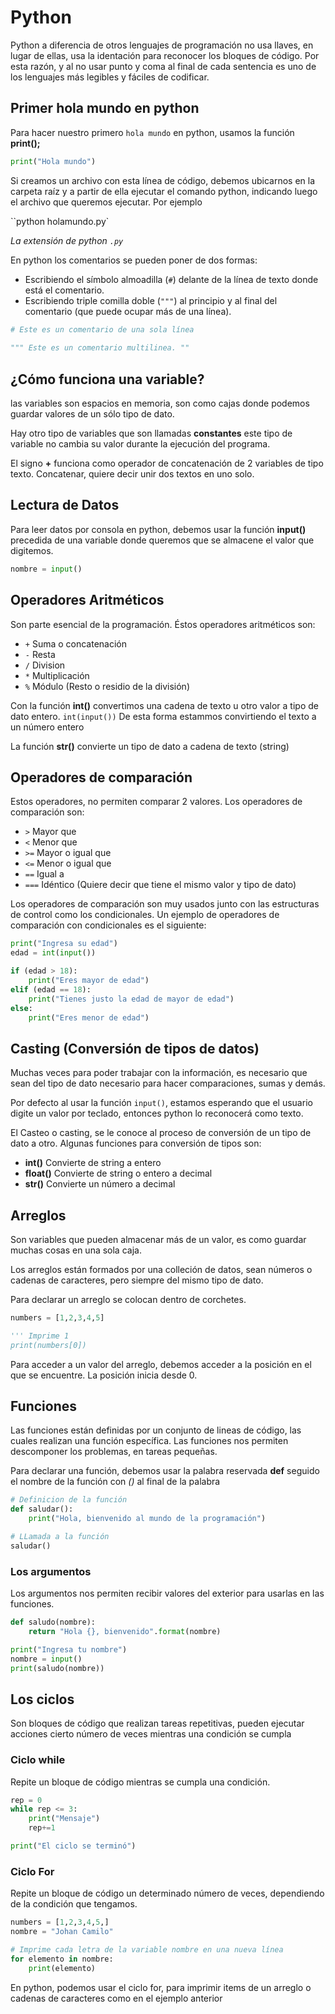 # Python

Python a diferencia de otros lenguajes de programación no usa llaves, en lugar de ellas, usa la identación para reconocer los bloques de código. Por esta razón, y al no usar punto y coma al final de cada sentencia es uno de los lenguajes más legibles y fáciles de codificar.

## Primer hola mundo en python

Para hacer nuestro primero `hola mundo` en python, usamos la función **print();**
```python
print("Hola mundo")
```

Si creamos un archivo con esta línea de código, debemos ubicarnos en la carpeta raíz y a partir de ella ejecutar el comando python, indicando luego el archivo que queremos ejecutar. Por ejemplo

``python holamundo.py`

*La extensión de python `.py`*

En python los comentarios se pueden poner de dos formas:

- Escribiendo el símbolo almoadilla (`#`) delante de la línea de texto donde está el comentario.
- Escribiendo triple comilla doble (`"""`) al principio y al final del comentario (que puede ocupar más de una línea).

```python
# Este es un comentario de una sola línea
 
""" Este es un comentario multilinea. ""
```

## ¿Cómo funciona una variable?

las variables son espacios en memoria, son como cajas donde podemos guardar valores de un sólo tipo de dato. 

Hay otro tipo de variables que son llamadas **constantes** este tipo de variable no cambia su valor durante la ejecución del programa.

El signo __+__ funciona como operador de concatenación de 2 variables de tipo texto. Concatenar, quiere decir unir dos textos en uno solo.

## Lectura de Datos

Para leer datos por consola en python, debemos usar la función **input()** precedida de una variable donde queremos que se almacene el valor que digitemos.

```python
nombre = input()
```

## Operadores Aritméticos

Son parte esencial de la programación. Éstos operadores aritméticos son:
- `+` Suma o concatenación
- `-` Resta
- `/` Division
- `*` Multiplicación
- `%` Módulo (Resto o residio de la división)

Con la función **int()** convertimos una cadena de texto u otro valor a tipo de dato entero.
`int(input())` De esta forma estammos convirtiendo el texto a un número entero

La función **str()** convierte un tipo de dato a cadena de texto (string)


## Operadores de comparación

Estos operadores, no permiten comparar 2 valores. Los operadores de comparación son:
- `>` Mayor que
- `<` Menor que
- `>=` Mayor o igual que
- `<=` Menor o igual que
- `==` Igual a
- `===` Idéntico (Quiere decir que tiene el mismo valor y tipo de dato)

Los operadores de comparación son muy usados junto con las estructuras de control como los condicionales. Un ejemplo de operadores de comparación con condicionales es el siguiente:

```python
print("Ingresa su edad")
edad = int(input())

if (edad > 18):
    print("Eres mayor de edad")
elif (edad == 18):
    print("Tienes justo la edad de mayor de edad")
else:
    print("Eres menor de edad")
```

## Casting (Conversión de tipos de datos)

Muchas veces para poder trabajar con la información, es necesario que sean del tipo de dato necesario para hacer comparaciones, sumas y demás. 

Por defecto al usar la función `input()`, estamos esperando que el usuario digite un valor por teclado, entonces python lo reconocerá como texto. 

El Casteo o casting, se le conoce al proceso de conversión de un tipo de dato a otro. Algunas funciones para conversión de tipos son:
- **int()** Convierte de string a entero
- **float()** Convierte de string o entero a decimal
- **str()** Convierte un número a decimal

## Arreglos

Son variables que pueden almacenar más de un valor, es como guardar muchas cosas en una sola caja.

Los arreglos están formados por una colleción de datos, sean números o cadenas de caracteres, pero siempre del mismo tipo de dato.

Para declarar un arreglo se colocan dentro de corchetes.
```python
numbers = [1,2,3,4,5]

''' Imprime 1
print(numbers[0])
```

Para acceder a un valor del arreglo, debemos acceder a la posición en el que se encuentre. La posición inicia desde 0.

## Funciones

Las funciones están definidas por un conjunto de lineas de código, las cuales realizan una función específica. Las funciones nos permiten descomponer los problemas, en tareas pequeñas.

Para declarar una función, debemos usar la palabra reservada **def** seguido el nombre de la función con *()* al final de la palabra

```python
# Definicion de la función
def saludar():
    print("Hola, bienvenido al mundo de la programación")

# LLamada a la función
saludar()
```

### Los argumentos

Los argumentos nos permiten recibir valores del exterior para usarlas en las funciones.

```python
def saludo(nombre):
    return "Hola {}, bienvenido".format(nombre)

print("Ingresa tu nombre")
nombre = input()
print(saludo(nombre))
```

## Los ciclos

Son bloques de código que realizan tareas repetitivas, pueden ejecutar acciones cierto número de veces mientras una condición se cumpla

### Ciclo while

Repite un bloque de código mientras se  cumpla una condición.
```python
rep = 0
while rep <= 3:
    print("Mensaje")
    rep+=1

print("El ciclo se terminó")
```

### Ciclo For

Repite un bloque de código un determinado número de veces, dependiendo de la condición que tengamos.

```python
numbers = [1,2,3,4,5,]
nombre = "Johan Camilo"

# Imprime cada letra de la variable nombre en una nueva línea
for elemento in nombre:
    print(elemento)
```

En python, podemos usar el ciclo for, para imprimir items de un arreglo o cadenas de caracteres como en el ejemplo anterior